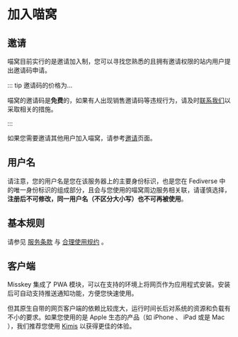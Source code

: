 # 加入喵窝

## 邀请

喵窝目前实行的是邀请加入制，您可以寻找您熟悉的且拥有邀请权限的站内用户提出邀请码申请。

::: tip 邀请码的价格为…

喵窝的邀请码是**免费**的，如果有人出现销售邀请码等违规行为，请及时[联系我们]以采取相关的措施。

:::

如果您需要邀请其他用户加入喵窝，请参考[邀请]页面。

[联系我们]: /contact/
[邀请]: /invite/

## 用户名

请注意，您的用户名是您在该服务器上的主要身份标识，也是您在 Fediverse 中的唯一身份标识的组成部分，且会与您使用的喵窝周边服务相关联，请谨慎选择，**注册后不可修改，同一用户名（不区分大小写）也不可再被使用**。

## 基本规则

请参见 [服务条款] 与 [合理使用规约] 。

[服务条款]: /tos/
[合理使用规约]: /aup/

## 客户端

Misskey 集成了 PWA 模块，可以在支持的环境上将网页作为应用程式安装。安装后可自动支持推送通知功能，方便您快速使用。

但其原生自带的网页客户端的依赖比较庞大，运行时间长后对系统的资源和负载有不小的要求。如果您使用的是 Apple 生态的产品（如 iPhone 、 iPad 或是 Mac ），我们推荐您使用 [Kimis] 以获得更佳的体验。

[Kimis]: https://github.com/Lakr233/Kimis
